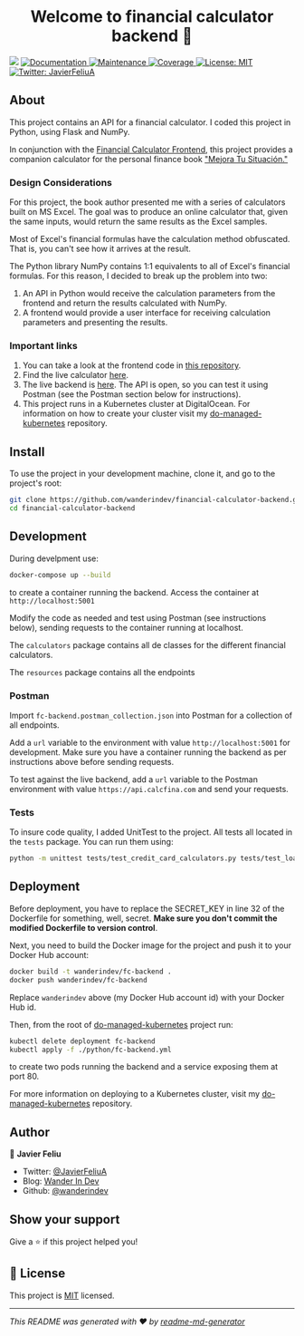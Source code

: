 <h1 align="center">Welcome to financial calculator backend 👋</h1>
<p>
  <img src="https://img.shields.io/badge/version-1.0.0-blue.svg?cacheSeconds=2592000" />
  <a href="https://github.com/wanderindev/financial-calculator-backend/blob/master/README.md">
    <img alt="Documentation" src="https://img.shields.io/badge/documentation-yes-brightgreen.svg" target="_blank" />
  </a>
  <a href="https://github.com/wanderindev/financial-calculator-backend/graphs/commit-activity">
    <img alt="Maintenance" src="https://img.shields.io/badge/Maintained%3F-yes-brightgreen.svg" target="_blank" />
  </a>
  <a href="https://htmlpreview.github.io/?https://github.com/wanderindev/financial-calculator-backend/blob/master/htmlcov/index.html">
    <img alt="Coverage" src="https://img.shields.io/badge/coverage-98%25-green.svg" target="_blank" />
  </a>  
  <a href="https://github.com/wanderindev/financial-calculator-backend/blob/master/LICENSE.md">
    <img alt="License: MIT" src="https://img.shields.io/badge/License-MIT-yellow.svg" target="_blank" />
  </a>
  <a href="https://twitter.com/JavierFeliuA">
    <img alt="Twitter: JavierFeliuA" src="https://img.shields.io/twitter/follow/JavierFeliuA.svg?style=social" target="_blank" />
  </a>
</p>

## About
This project contains an API for a financial calculator.  I coded this project in Python, using Flask and NumPy.

In conjunction with the [Financial Calculator Frontend](https://github.com/wanderindev/financial-calculator-frontend), this project provides a companion calculator for the personal finance book ["Mejora Tu Situación."](https://www.amazon.com/Mejora-ituaci%C3%B3n-necesitas-personales-calcularlo-ebook/dp/B08DN9L7V9?_encoding=UTF8&camp=1789&creative=9325&linkCode=ur2&tag=storypodca-20&linkId=2P4S6EY6B462X4AR)  

### Design Considerations
For this project, the book author presented me with a series of calculators built on MS Excel.  The goal was to produce an online calculator that, given the same inputs, would return the same results as the Excel samples.

Most of Excel's financial formulas have the calculation method obfuscated.  That is, you can't see how it arrives at the result.  

The Python library NumPy contains 1:1 equivalents to all of Excel's financial formulas.  For this reason, I decided to break up the problem into two: 
1. An API in Python would receive the calculation parameters from the frontend and return the results calculated with NumPy.
2. A frontend would provide a user interface for receiving calculation parameters and presenting the results.

### Important links
1. You can take a look at the frontend code in [this repository](https://github.com/wanderindev/financial-calculator-frontend).
2. Find the live calculator [here](https://www.calcfina.com/es/calculadora-de-ahorros.html).
3. The live backend is [here](https://api.calcfina.com).  The API is open, so you can test it using Postman (see the Postman section below for instructions).
4. This project runs in a Kubernetes cluster at DigitalOcean.  For information on how to create your cluster visit my [do-managed-kubernetes](https://github.com/wanderindev/do-managed-kubernetes) repository.

## Install
To use the project in your development machine, clone it, and go to the project's root:
```sh
git clone https://github.com/wanderindev/financial-calculator-backend.git
cd financial-calculator-backend
```

## Development
During develpment use:
```sh
docker-compose up --build
```
to create a container running the backend.  Access the container at `http://localhost:5001`

Modify the code as needed and test using Postman (see instructions below), sending requests to the container running at localhost.

The ```calculators``` package contains all de classes for the different financial calculators. 

The ```resources``` package contains all the endpoints

### Postman
Import `fc-backend.postman_collection.json` into Postman for a collection of all endpoints.

Add a `url` variable to the environment with value `http://localhost:5001` for development.  Make sure you have a container running the backend as per instructions above before sending requests.

To test against the live backend, add a `url` variable to the Postman environment with value `https://api.calcfina.com` and send your requests.

### Tests
To insure code quality, I added UnitTest to the project.  All tests all located in the ```tests``` package.  You can run them using:
```sh
python -m unittest tests/test_credit_card_calculators.py tests/test_loan_calculators.py tests/test_retirement_calculators.py tests/test_saving_calculators.py
```

## Deployment

Before deployment, you have to replace the SECRET_KEY in line 32 of the Dockerfile for something, well, secret.  **Make sure you don't commit the modified Dockerfile to version control**.

Next, you need to build the Docker image for the project and push it to your Docker Hub account:
```sh
docker build -t wanderindev/fc-backend .
docker push wanderindev/fc-backend
```
Replace ```wanderindev``` above (my Docker Hub account id) with your Docker Hub id.

Then, from the root of [do-managed-kubernetes](https://github.com/wanderindev/do-managed-kubernetes) project run:
```sh
kubectl delete deployment fc-backend
kubectl apply -f ./python/fc-backend.yml
```
to create two pods running the backend and a service exposing them at port 80.

For more information on deploying to a Kubernetes cluster, visit 
my [do-managed-kubernetes](https://github.com/wanderindev/do-managed-kubernetes) repository.

## Author

👤 **Javier Feliu**

* Twitter: [@JavierFeliuA](https://twitter.com/JavierFeliuA)
* Blog: [Wander In Dev](https://wanderin.dev)
* Github: [@wanderindev](https://github.com/wanderindev)

## Show your support

Give a ⭐️ if this project helped you!

## 📝 License

This project is [MIT](https://github.com/wanderindev/financial-calculator-backend/blob/master/LICENSE.md) licensed.

***
_This README was generated with ❤️ by [readme-md-generator](https://github.com/kefranabg/readme-md-generator)_
